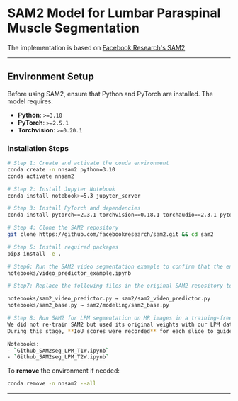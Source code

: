 # **SAM2 Model for Lumbar Paraspinal Muscle Segmentation**

The implementation is based on [Facebook Research's SAM2](https://github.com/facebookresearch/sam2) 

---

## **Environment Setup**

Before using SAM2, ensure that Python and PyTorch are installed. The model requires:

- **Python**: `>=3.10`
- **PyTorch**: `>=2.5.1`
- **Torchvision**: `>=0.20.1`

### **Installation Steps**
```bash
# Step 1: Create and activate the conda environment
conda create -n nnsam2 python=3.10
conda activate nnsam2

# Step 2: Install Jupyter Notebook
conda install notebook>=5.3 jupyter_server

# Step 3: Install PyTorch and dependencies
conda install pytorch==2.3.1 torchvision==0.18.1 torchaudio==2.3.1 pytorch-cuda=11.8 -c pytorch -c nvidia

# Step 4: Clone the SAM2 repository
git clone https://github.com/facebookresearch/sam2.git && cd sam2

# Step 5: Install required packages
pip3 install -e .

# Step6: Run the SAM2 video segmentation example to confirm that the environment and file structure are correctly set up:
notebooks/video_predictor_example.ipynb

# Step7: Replace the following files in the original SAM2 repository to output iou_score:

notebooks/sam2_video_predictor.py → sam2/sam2_video_predictor.py
notebooks/sam2_base.py → sam2/modeling/sam2_base.py  

# Step 8: Run SAM2 for LPM segmentation on MR images in a training-free manner.  
We did not re-train SAM2 but used its original weights with our LPM datasets.  
During this stage, **IoU scores were recorded** for each slice to guide pseudo-label selection in the subsequent nnU-Net training stages.  

Notebooks:  
- `Github_SAM2seg_LPM_T1W.ipynb`  
- `Github_SAM2seg_LPM_T2W.ipynb`  


```

To **remove** the environment if needed:
```bash
conda remove -n nnsam2 --all
```

---
